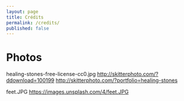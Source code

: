 ```yaml
---
layout: page
title: Crédits
permalink: /credits/
published: false
---
```


# Photos

healing-stones-free-license-cc0.jpg
http://skitterphoto.com/?ddownload=100199
http://skitterphoto.com/?portfolio=healing-stones


feet.JPG
https://images.unsplash.com/4/feet.JPG

